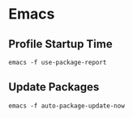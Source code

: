 # Emacs

## Profile Startup Time

    emacs -f use-package-report

## Update Packages

    emacs -f auto-package-update-now
